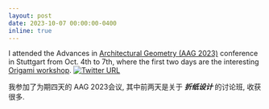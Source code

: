```yaml
---
layout: post
date: 2023-10-07 00:00:00-0400
inline: true
---
```


I attended the Advances in [Architectural Geometry (AAG 2023)](https://www.aag2023.com/) conference in Stuttgart from Oct. 4th to 7th, where the first two days are the interesting <a href="https://www.huiwang.me/projects/12_project/">Origami workshop</a>. 
[![Twitter URL](https://img.shields.io/twitter/url/https/twitter.com/LabOrigami.svg?style=social&label=Follow%20%40LabOrigami)](https://twitter.com/LabOrigami/status/1710041520827462083)

我参加了为期四天的 AAG 2023会议, 其中前两天是关于 ***折纸设计*** 的讨论班, 收获很多.